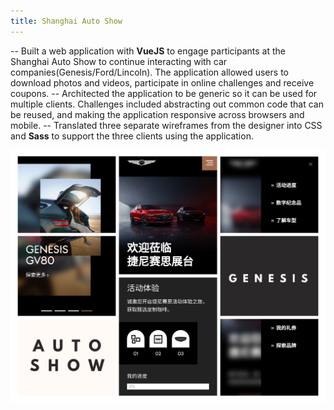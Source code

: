 ```yaml
---
title: Shanghai Auto Show
---
```



-- Built a web application with **VueJS** to engage participants at the Shanghai Auto Show to continue interacting with car companies(Genesis/Ford/Lincoln). The application allowed users to download photos and videos, participate in online challenges and receive coupons.
-- Architected the application to be generic so it can be used for multiple clients. Challenges included abstracting out common code that can be reused, and making the application responsive across browsers and mobile.
-- Translated three separate wireframes from the designer into CSS and **Sass** to support the three clients using the application.

![genesis-screenshot](images/genesis.jpg)
